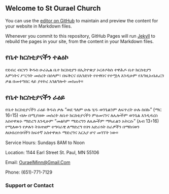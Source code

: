 ## Welcome to St Ourael Church

You can use the [editor on GitHub](https://github.com/WZewdie/Ourael/edit/master/README.md) to maintain and preview the content for your website in Markdown files.

Whenever you commit to this repository, GitHub Pages will run [Jekyll](https://jekyllrb.com/) to rebuild the pages in your site, from the content in your Markdown files.

## የቤተ ክርስቲያናችን ተልዕኮ

የደብረ ብርሃን ቅዱስ ዑራኤል ቤተ ክርስቲያን በኢትዮጵያ ኦርቶዶክስ ተዋሕዶ ቤተ ክርስቲያን እምነትና ሥርዓት መሰረት በሰላም፣ በፍቅርና በአንድነት የተዋበና የተሟላ እንዲሁም የእግዚአብሔርን ቃል በመተግበር ላይ ያተኮረ አገልግሎት መስጠት። 

## የቤተ ክርስቲያናችን ራዕይ

የቤተ ክርስቲያናችን ራዕይ ቅዱስ ቃሉ “ወደ ዓለም ሁሉ ሂዱ ወንጌልንም ለፍጥረት ሁሉ ስበኩ” (ማር 16፥15) ብሎ በሚያዘው መሰረት ለቤተ ክርስቲያናችን ምዕመናንና ለሌሎችም ወንጌል እንዲዳረስ አስተዋጽኦ ማድረግ እንዲሁም “መልካም ማድረግን ለሌሎችም ማካፈልን አትርሱ” (እብ 13፥16) የሚለውን የቃሉን ትእዛዝም ተግባራዊ ለማድረግ የበጎ አድራጎት ስራዎችን በማከናወን ለህብረተሰባችን ከፍተኛ አስተዋጽኦ ማድረግና አርአያ ሆኖ መገኘት ነው። 



Service Hours:
Sundays 8AM to Noon

Location:
1144 Earl Street
St. Paul, MN 55106

Email:
OuraelMinn@Gmail.Com

Phone: (651)-771-7129



### Support or Contact



